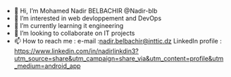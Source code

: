- 👋 Hi, I’m Mohamed Nadir BELBACHIR @Nadir-blb 
- 👀 I’m interested in web devloppement and DevOps
- 🌱 I’m currently learning it engineering
- 💞️ I’m looking to collaborate on IT projects
- 📫 How to reach me : e-mail :nadir.belbachir@inttic.dz 
                      LinkedIn profile : https://www.linkedin.com/in/nadirlinkdin3?utm_source=share&utm_campaign=share_via&utm_content=profile&utm_medium=android_app
<!---
Nadir-blb/Nadir-blb is a ✨ special ✨ repository because its `README.md` (this file) appears on your GitHub profile.
You can click the Preview link to take a look at your changes.
--->
